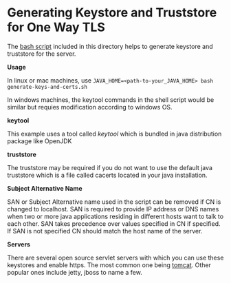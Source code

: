 # Generating Keystore and Truststore for One Way TLS

The [bash script] included in this directory helps to generate keystore and truststore for the server.

**Usage**

In linux or mac machines, use `JAVA_HOME=<path-to-your_JAVA_HOME> bash generate-keys-and-certs.sh`

In windows machines, the keytool commands in the shell script would be similar but requies modification according to windows OS.

**keytool**

This example uses a tool called _keytool_ which is bundled in java distribution package like OpenJDK

**truststore**

The truststore may be required if you do not want to use the default java truststore which is a file called cacerts located 
in your java installation. 

**Subject Alternative Name**

SAN or Subject Alternative name used in the script can be removed if CN is changed to localhost. SAN is required to provide 
IP address or DNS names when two or more java applications residing in different hosts want to talk to each other. SAN takes 
precedence over values specified in CN if specified. If SAN is not specified CN should match the host name of the server.

**Servers**

There are several open source servlet servers with which you can use these keystores and enable https. 
The most common one being [tomcat]. Other popular ones include jetty, jboss to name a few.

[bash script]: generate-keys-and-certs.sh
[tomcat]: https://tomcat.apache.org/